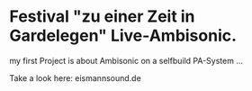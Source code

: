 # Festival "zu einer Zeit in Gardelegen" Live-Ambisonic.

my first Project is about Ambisonic on a selfbuild PA-System ...

Take a look here:
eismannsound.de

